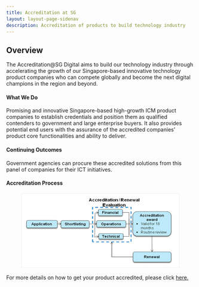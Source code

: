 ```yaml
---
title: Accreditation at SG
layout: layout-page-sidenav
description: Accreditation of products to build technology industry
---
```

Overview
--------

The Accreditation@SG Digital aims to build our technology industry through accelerating the growth of our Singapore-based innovative technology product companies who can compete globally and become the next digital champions in the region and beyond.

#### What We Do

Promising and innovative Singapore-based high-growth ICM product companies to establish credentials and position them as qualified contenders to government and large enterprise buyers. It also provides potential end users with the assurance of the accredited companies’ product core functionalities and ability to deliver.

#### Continuing Outcomes

Government agencies can procure these accredited solutions from this panel of companies for their ICT initiatives.

#### Accreditation Process

<figure style="text-align: center">
  <img src="/assets/img/accreditation_process.jpg" alt="Accreditation process workflow" />
</figure>

For more details on how to get your product accredited, please click [here.](https://www.imda.gov.sg/programme-listing/accreditation-at-sgd)
